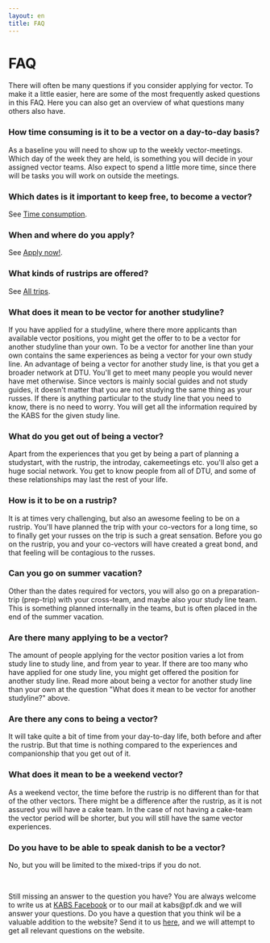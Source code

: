 ```yaml
---
layout: en
title: FAQ
---
```


<h1>FAQ</h1>

<p>There will often be many questions if you consider applying for vector. To make it a little easier, here are some of the most frequently asked questions in this FAQ. Here you can also get an overview of what questions many others also have.</p>

<h3><b>How time consuming is it to be a vector on a day-to-day basis?</b></h3>
<p>As a baseline you will need to show up to the weekly vector-meetings. Which day of the week they are held, is something you will decide in your assigned vector teams. Also expect to spend a little more time, since there will be tasks you will work on outside the meetings.</p>

<h3><b>Which dates is it important to keep free, to become a vector?</b></h3>

<p>See <a href="/en/tidsforbrug.html"><u>Time consumption</u></a>.</p>

<h3><b>When and where do you apply?</b></h3>
<p>See <a href="/en/ansog-som-vektor.html"><u>Apply now!</u></a>.</p>

<h3><b>What kinds of rustrips are offered?</b></h3>
<p>See <a href="/en/alle-ture.html"><u>All trips</u></a>.</p>

<!--
<ul>
    <li> Rustrip with alcohol (Danish)
        <ul>
            <li>Consists of danish speaking vectors and russes</li>
            <li>Takes place over 4 days in a cabin away from campus</li>
        </ul>
    </li>
    <li> Weekend rustrip (Danish)
        <ul>
            <li>Takes place from friday to sunday in a cabin away from campus</li>
            <li>Independent of your studyline, so you will not have a cake team</li>
            <li>3 trips in total - 1 is without alcohol</li>
        </ul>
    </li>
    <li> Oneday trip (English)
        <ul>
            <li>Consists of danish speaking vectors and russes</li>
        </ul>
    </li>
    <li> Campus rustrip (Danish)
        <ul>
            <li>Takes place over 4 days on campus</li>
            <li>People go home at the end of the day, and come back the next morning</li>
            <li>2 trips in total with alcohol from 17:00</li>
        </ul>
    </li>
    <li> Mix trip (English)
        <ul>
            <li>GE vectors and russes mixed with other studylines</li>
            <li>4 trips in total - 1 is without alcohol</li>
        </ul>
    </li>
</ul>
-->

<h3><b>What does it mean to be vector for another studyline?</b></h3>
<p>

If you have applied for a studyline, where there more applicants than available vector positions, you might get the offer to to be a vector for another studyline than your own. To be a vector for another line than your own contains the same experiences as being a vector for your own study line. An advantage of being a vector for another study line, is that you get a broader network at DTU. You'll get to meet many people you would never have met otherwise. Since vectors is mainly social guides and not study guides, it doesn't matter that you are not studying the same thing as your russes. If there is anything particular to the study line that you need to know, there is no need to worry. You will get all the information required by the KABS for the given study line.</p>

<h3><b>What do you get out of being a vector?</b></h3>
<p>Apart from the experiences that you get by being a part of planning a studystart, with the rustrip, the introday, cakemeetings etc. you'll also get a huge social network. You get to know people from all of DTU, and some of these relationships may last the rest of your life.</p>

<h3><b>How is it to be on a rustrip?</b></h3>
<p>It is at times very challenging, but also an awesome feeling to be on a rustrip. You'll have planned the trip with your co-vectors for a long time, so to finally get your russes on the trip is such a great sensation. Before you go on the rustrip, you and your co-vectors will have created a great bond, and that feeling will be contagious to the russes.</p>

<h3><b>Can you go on summer vacation?</b></h3>
<p>Other than the dates required for vectors, you will also go on a preparation-trip (prep-trip) with your cross-team, and maybe also your study line team. This is something planned internally in the teams, but is often placed in the end of the summer vacation.</p>


<h3><b>Are there many applying to be a vector?</b></h3>
<p>The amount of people applying for the vector position varies a lot from study line to study line, and from year to year. If there are too many who have applied for one study line, you might get offered the position for another study line. Read more about being a vector for another study line than your own at the question "What does it mean to be vector for another studyline?" above.</p>

<h3><b>Are there any cons to being a vector?</b></h3>
<p>It will take quite a bit of time from your day-to-day life, both before and after the rustrip. But that time is nothing compared to the experiences and companionship that you get out of it.</p>

<h3><b>What does it mean to be a weekend vector?</b></h3>
<p>As a weekend vector, the time before the rustrip is no different than for that of the other vectors. There might be a difference after the rustrip, as it is not assured you will have a cake team. In the case of not having a cake-team the vector period will be shorter, but you will still have the same vector experiences.</p>

<h3><b>Do you have to be able to speak danish to be a vector?</b></h3>
<p>No, but you will be limited to the mixed-trips if you do not.</p>

<br/>
<p>Still missing an answer to the question you have? You are always welcome to write us at <a href="https://www.facebook.com/kabsdtu/?__tn__=%2Cd%2CP-R&eid=ARCRPL6ZlJWK0Xq3uzUB-eyE69Da7zXRRCY6-XgeR3B-yfcxXdg9zG1AoV0DghCD7HBE5xC7BdWXIS1r">KABS Facebook</a> or to our mail at kabs@pf.dk and we will answer your questions. 
Do you have a question that you think wil be a valuable addition to the website? Send it to us <a href="https://forms.gle/Ne7cmd8cXtqCVYWw7">here</a>, and we will attempt to get all relevant questions on the website.</p>
